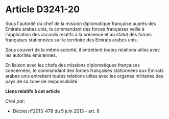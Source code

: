 # Article D3241-20

Sous l'autorité du chef de la mission diplomatique française auprès des Emirats arabes unis, le commandant des forces
françaises veille à l'application des accords relatifs à la présence et au statut des forces françaises stationnées sur le
territoire des Emirats arabes unis. 

Sous couvert de la même autorité, il entretient toutes relations utiles avec les autorités émiriennes. 

En liaison avec les chefs des missions diplomatiques françaises concernées, le commandant des forces françaises stationnées
aux Emirats arabes unis entretient toutes relations utiles avec les organes militaires des pays de sa zone de responsabilité.

**Liens relatifs à cet article**

_Créé par_:

  - Décret n°2013-478 du 5 juin 2013 - art. 6

